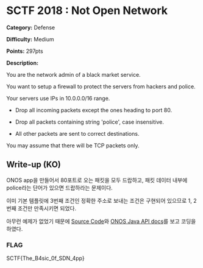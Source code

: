 # SCTF 2018 : Not Open Network

**Category:** Defense

**Difficulty:** Medium

**Points:** 297pts

**Description:** 



You are the network admin of a black market service.

You want to setup a firewall to protect the servers from hackers and police.

Your servers use IPs in 10.0.0.0/16 range.



- Drop all incoming packets except the ones heading to port 80.

- Drop all packets containing string 'police', case insensitive.

- All other packets are sent to correct destinations.

You may assume that there will be TCP packets only.


## Write-up (KO)

ONOS app을 만들어서 80포트로 오는 패킷을 모두 드랍하고, 패킷 데이터 내부에 police라는 단어가 있으면 드랍하라는 문제이다.

이미 기본 템플릿에 3번째 조건인 정확한 주소로 보내는 조건은 구현되어 있으므로 1, 2번째 조건만 만족시키면 되었다.

아무런 예제가 없었기 때문에 [Source Code](https://github.com/opennetworkinglab/onos/tree/master/utils/misc/src/main/java/org/onlab/packet)와 [ONOS Java API docs](http://api.onosproject.org/1.5.1/overview-summary.html)를 보고 코딩을 하였다.

### FLAG

SCTF{The_B4sic_0f_SDN_4pp}

